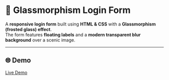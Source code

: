 # 🌟 Glassmorphism Login Form

A **responsive login form** built using **HTML & CSS** with a **Glassmorphism (frosted glass) effect**.  
The form features **floating labels** and a **modern transparent blur background** over a scenic image.

---

## 🌐 Demo

[Live Demo](https://m7med-os.github.io/Glassmorphism-Login-Form-in-HTML-CSS/)
